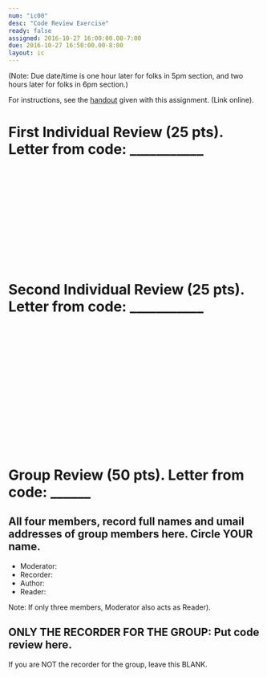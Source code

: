 ```yaml
---
num: "ic00"
desc: "Code Review Exercise"
ready: false
assigned: 2016-10-27 16:00:00.00-7:00
due: 2016-10-27 16:50:00.00-8:00
layout: ic
---
```


(Note: Due date/time is one hour later for folks in 5pm section, and two hours later for folks in 6pm section.)

For instructions, see the [handout](/hwk/ic00/handout) given with this assignment. (Link online).


# First Individual Review (25 pts).   Letter from code: ___________

<div style="margin-bottom: 15em;">&nbsp;
</div>

# Second Individual Review (25 pts).   Letter from code: ___________

<div style="margin-bottom: 15em;">&nbsp;
</div>


<div class="pagebreak">&nbsp;
</div>

# Group Review (50 pts).  Letter from code: ______

## All four members, record full names and umail addresses of group members here.  Circle YOUR name.

* Moderator:
* Recorder:
* Author:
* Reader: 

Note: If only three members, Moderator also acts as Reader). 

## ONLY THE RECORDER FOR THE GROUP: Put code review here.

If you are NOT the recorder for the group, leave this BLANK.
